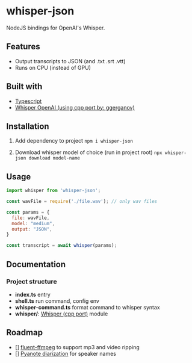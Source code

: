 # whisper-json

NodeJS bindings for OpenAI's Whisper.

## Features

- Output transcripts to JSON (and .txt .srt .vtt)
- Runs on CPU (instead of GPU)

## Built with

- [Typescript](https://www.typescriptlang.org/)
- [Whisper OpenAI (using cpp port by: ggerganov)](https://github.com/ggerganov/whisper.cpp)

## Installation

1. Add dependency to project
`
npm i whisper-json
`

2. Download whisper model of choice (run in project root)
`
npx whisper-json download model-name
`

## Usage

```javascript
import whisper from 'whisper-json';

const wavFile = require('./file.wav'); // only wav files

const params = {
  file: wavFile,
  model: "medium",
  output: "JSON",
}

const transcript = await whisper(params);
```

## Documentation

### Project structure

- **index.ts** entry
- **shell.ts** run command, config env
- **whisper-command.ts** format command to whisper syntax
- **whisper/**: [Whisper (cpp port)](https://github.com/ggerganov/whisper.cpp) module

## Roadmap

- [] [fluent-ffmpeg](https://www.npmjs.com/package/fluent-ffmpeg) to support mp3 and video ripping
- [] [Pyanote diarization](https://huggingface.co/pyannote/speaker-diarization) for speaker names

